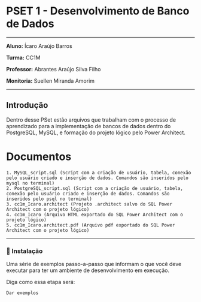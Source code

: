 # PSET 1 - Desenvolvimento de Banco de Dados
---
**Aluno:** Ícaro Araújo Barros

**Turma:** CC1M

**Professor:** Abrantes Araújo Silva Filho

**Monitoria:** Suellen Miranda Amorim

---
## Introdução
Dentro desse PSet estão arquivos que trabalham com o processo de aprendizado para a implementação de bancos de dados dentro do PostgreSQL, MySQL, e formação do projeto lógico pelo Power Architect.

# Documentos

```
1. MySQL_script.sql (Script com a criação de usuário, tabela, conexão pelo usuário criado e inserção de dados. Comandos são inseridos pelo mysql no terminal)
2. PostgreSQL_script.sql (Script com a criação de usuário, tabela, conexão pelo usuário criado e inserção de dados. Comandos são inseridos pelo psql no terminal)
3. cc1m_Icaro.architect (Projeto .architect salvo do SQL Power Architect com o projeto lógico)
4. cc1m_Icaro (Arquivo HTML exportado do SQL Power Architect com o projeto lógico)
5. cc1m_Icaro.architect.pdf (Arquivo pdf exportado do SQL Power Architect com o projeto lógico)
```
---
### 🔧 Instalação

Uma série de exemplos passo-a-passo que informam o que você deve executar para ter um ambiente de desenvolvimento em execução.

Diga como essa etapa será:

```
Dar exemplos
```

